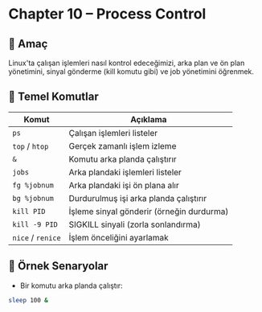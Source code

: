 # Chapter 10 – Process Control

## 🎯 Amaç
Linux'ta çalışan işlemleri nasıl kontrol edeceğimizi, arka plan ve ön plan yönetimini, sinyal gönderme (kill komutu gibi) ve job yönetimini öğrenmek.

## 🧩 Temel Komutlar

| Komut           | Açıklama                                |
|-----------------|----------------------------------------|
| `ps`            | Çalışan işlemleri listeler              |
| `top` / `htop`  | Gerçek zamanlı işlem izleme             |
| `&`             | Komutu arka planda çalıştırır           |
| `jobs`          | Arka plandaki işlemleri listeler        |
| `fg %jobnum`    | Arka plandaki işi ön plana alır          |
| `bg %jobnum`    | Durdurulmuş işi arka planda çalıştırır  |
| `kill PID`      | İşleme sinyal gönderir (örneğin durdurma)|
| `kill -9 PID`   | SIGKILL sinyali (zorla sonlandırma)      |
| `nice` / `renice` | İşlem önceliğini ayarlamak             |

## 🔄 Örnek Senaryolar

- Bir komutu arka planda çalıştır:

```bash
sleep 100 &
